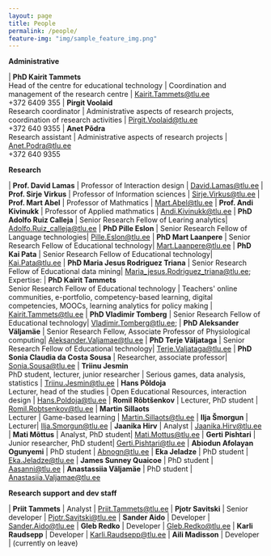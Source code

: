 ```yaml
---
layout: page
title: People
permalink: /people/
feature-img: "img/sample_feature_img.png"
---
```


**Administrative**

| **PhD Kairit Tammets** <br>Head of the centre for educational technology | Coordination and management of the research centre | Kairit.Tammets@tlu.ee<br> +372 6409 355
| **Pirgit Voolaid** <br>Research coordinator |  Administrative aspects of research projects, coordination of research activities | Pirgit.Voolaid@tlu.ee<br> +372 640 9355
| **Anet Põdra** <br> Research assistant | Administrative aspects of research projects | Anet.Podra@tlu.ee<br> +372 640 9355

**Research**

| **Prof. David Lamas** | Professor of Interaction design | David.Lamas@tlu.ee
| **Prof. Sirje Virkus** | Professor of Information sciences | Sirje.Virkus@tlu.ee
| **Prof. Mart Abel** | Professor of Mathmatics | Mart.Abel@tlu.ee
| **Prof. Andi Kivinukk** | Professor of Applied mathmatics | Andi.Kivinukk@tlu.ee
| **PhD Adolfo Ruiz Calleja** | Senior Research Fellow of Learing analytics| Adolfo.Ruiz_calleja@tlu.ee
| **PhD Pille Eslon** | Senior Research Fellow of Language technologies| Pille.Eslon@tlu.ee
| **PhD Mart Laanpere** | Senior Research Fellow of Educational technology| Mart.Laanpere@tlu.ee
| **PhD Kai Pata** | Senior Research Fellow of Educational technology| Kai.Pata@tlu.ee
| **PhD Maria Jesus Rodriguez Triana** | Senior Research Fellow of Educational data mining| Maria_jesus.Rodriguez_triana@tlu.ee; Expertise:
| **PhD Kairit Tammets** <br> Senior Research Fellow of Educational technology | Teachers' online communities, e-portfolio, competency-based learning, digital competencies, MOOCs, learning analytics for policy making | Kairit.Tammets@tlu.ee
| **PhD Vladimir Tomberg** | Senior Research Fellow of Educational technology| Vladimir.Tomberg@tlu.ee; 
| **PhD Aleksander Väljamäe** | Senior Research Fellow, Associate Professor of Physiological computing| Aleksander.Valjamae@tlu.ee
| **PhD Terje Väljataga** | Senior Research Fellow of Educational technology| Terje.Valjataga@tlu.ee
| **PhD Sonia Claudia da Costa Sousa** | Researcher, associate professor| Sonia.Sousa@tlu.ee
| **Triinu Jesmin** <br> PhD student, lecturer, junior researcher | Serious games, data analysis, statistics  | Triinu.Jesmin@tlu.ee
| **Hans Põldoja** <br> Lecturer, head of the studies  | Open Educational Resources, interaction design | Hans.Poldoja@tlu.ee
| **Romil Rõbtšenkov** | Lecturer, PhD student  | Romil.Robtsenkov@tlu.ee
| **Martin Sillaots** <br> Lecturer | Game-based learning | Martin.Sillaots@tlu.ee
| **Ilja Šmorgun** | Lecturer| Ilja.Smorgun@tlu.ee
| **Jaanika Hirv** | Analyst | Jaanika.Hirv@tlu.ee
| **Mati Mõttus** | Analyst, PhD student| Mati.Mottus@tlu.ee
| **Gerti Pishtari** | Junior researcher, PhD student| Gerti.Pishtari@tlu.ee
| **Abiodun Afolayan Ogunyemi** | PhD student | Abnogn@tlu.ee
| **Eka Jeladze** | PhD student | Eka.Jeladze@tlu.ee
| **James Sunney Quaicoe** | PhD student | Aasanni@tlu.ee
| **Anastassiia Väljamäe** | PhD student  | Anastasiia.Valjamae@tlu.ee


**Research support and dev staff**

| **Priit Tammets** | Analyst | Priit.Tammets@tlu.ee
| **Pjotr Savitski** | Senior developer | Pjotr.Savitski@tlu.ee
| **Sander Aido** | Developer | Sander.Aido@tlu.ee
| **Gleb Redko** | Developer | Gleb.Redko@tlu.ee
| **Karli Raudsepp** | Developer | Karli.Raudsepp@tlu.ee
| **Aili Madisson** | Developer | (currently on leave)
